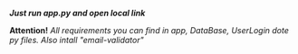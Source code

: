 ***Just run app.py and open local link***

**Attention!**
*All requirements you can find in app, DataBase, UserLogin dote py files. Also intall "email-validator"*
